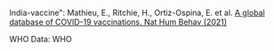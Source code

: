 India-vaccine": Mathieu, E., Ritchie, H., Ortiz-Ospina, E. et al. [A global database of COVID-19 vaccinations. Nat Hum Behav (2021)](https://doi.org/10.1038/s41562-021-01122-8)

WHO Data: WHO